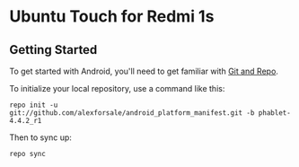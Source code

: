 Ubuntu Touch for Redmi 1s
===========

Getting Started
---------------

To get started with Android, you'll need to get
familiar with [Git and Repo](http://source.android.com/source/using-repo.html).

To initialize your local repository, use a command like this:

    repo init -u git://github.com/alexforsale/android_platform_manifest.git -b phablet-4.4.2_r1

Then to sync up:

    repo sync
